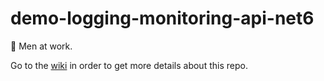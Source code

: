 # demo-logging-monitoring-api-net6

:construction: Men at work.

Go to the [wiki](https://github.com/wex-maianatanael/demo-logging-monitoring-api-net6/wiki) in order to get more details about this repo.
